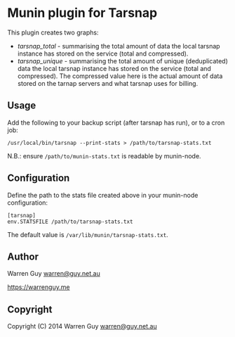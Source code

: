 Munin plugin for Tarsnap
========================

This plugin creates two graphs:

* *tarsnap_total* - summarising the total amount of data the local tarsnap
instance has stored on the service (total and compressed).
* *tarsnap_unique* - summarising the total amount of unique (deduplicated)
data the local tarsnap instance has stored on the service (total and 
compressed). The compressed value here is the actual amount of data stored
on the tarnap servers and what tarsnap uses for billing.

Usage
-----

Add the following to your backup script (after tarsnap has run), or to a 
cron job:

    /usr/local/bin/tarsnap --print-stats > /path/to/tarsnap-stats.txt
 
N.B.: ensure `/path/to/munin-stats.txt` is readable by munin-node.

Configuration
-------------

Define the path to the stats file created above in your munin-node
configuration:

    [tarsnap]
    env.STATSFILE /path/to/tarsnap-stats.txt

The default value is `/var/lib/munin/tarsnap-stats.txt`.

Author
------

Warren Guy <warren@guy.net.au>

https://warrenguy.me

Copyright
---------

Copyright (C) 2014 Warren Guy <warren@guy.net.au>
